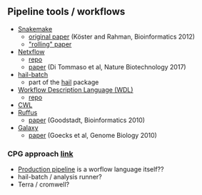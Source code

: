 ## Pipeline tools / workflows

* [Snakemake](https://snakemake.readthedocs.io/en/stable/)
  * [original paper](https://academic.oup.com/bioinformatics/article/28/19/2520/290322) (Köster and Rahman, Bioinformatics 2012)
  * ["rolling" paper](https://f1000research.com/articles/10-33/v1)
* [Netxflow](https://www.nextflow.io/)
  * [repo](https://github.com/nextflow-io/nextflow)
  * [paper](https://www.nature.com/articles/nbt.3820) (Di Tommaso et al, Nature Biotechnology 2017) 
* [hail-batch](https://hail.is/docs/batch/tutorial.html)
  * part of the [hail](https://hail.is/) package
* [Workflow Description Language (WDL)](https://support.terra.bio/hc/en-us/sections/360007274612)
  * [repo](https://github.com/openwdl/wdl)
* [CWL](https://www.commonwl.org/)
* [Ruffus](http://www.ruffus.org.uk/)
  * [paper](https://academic.oup.com/bioinformatics/article/26/21/2778/214489) (Goodstadt, Bioinformatics 2010)
* [Galaxy](https://usegalaxy.org/)
  * [paper](https://link.springer.com/article/10.1186/gb-2010-11-8-r86) (Goecks et al, Genome Biology 2010)


### CPG approach [link](https://github.com/populationgenomics/team-docs/blob/main/getting_started.md#hail-batch)

* [Production pipeline](https://github.com/populationgenomics/production-pipelines) is a worflow language itself?? 
* hail-batch / analysis runner?
* Terra / cromwell?
